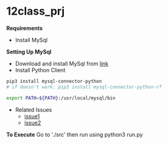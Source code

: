 # 12class_prj

**Requirements**  
- Install MySql  
  
**Setting Up MySql**  
- Download and install MySql from [link](https://dev.mysql.com/downloads/)  
- Install Python Client  
```sh
pip3 install mysql-connector-python
# if doesn't work: pip3 install mysql-connector-python-rf

export PATH=${PATH}:/usr/local/mysql/bin
```
- Related Issues  
    + [issue1](https://stackoverflow.com/questions/10577374/mysql-command-not-found-in-os-x-10-7)  
    + [issue2](https://stackoverflow.com/questions/10299148/mysql-error-1045-28000-access-denied-for-user-billlocalhost-using-passw)  
  
**To Execute**
Go to './src' then run using python3 run.py
